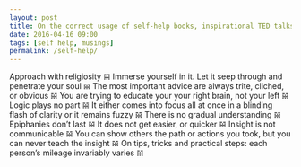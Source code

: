 ```yaml
---
layout: post
title: On the correct usage of self-help books, inspirational TED talks, and motivational memes
date: 2016-04-16 09:00
tags: [self help, musings]
permalink: /self-help/
---
```


Approach with religiosity &#119605; Immerse yourself in it. Let it seep through and penetrate your soul 𝌵 The most important advice are always trite, cliched, or obvious 𝌵 You are trying to educate your your right brain, not your left 𝌵 Logic plays no part 𝌵 It either comes into focus all at once in a blinding flash of clarity or it remains fuzzy 𝌵 There is no gradual understanding 𝌵 Epiphanies don’t last 𝌵 It does not get easier, or quicker 𝌵 Insight is not communicable 𝌵 You can show others the path or actions you took, but you can never teach the insight 𝌵 On tips, tricks and practical steps: each person’s mileage invariably varies 𝌵 